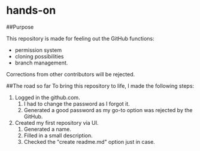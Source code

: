 # hands-on

##Purpose

This repository is made for feeling out the GitHub functions: 
- permission system
- cloning possibilities
- branch management.

Corrections from other contributors will be rejected.

##The road so far
To bring this repository to life, I made the following steps:

1. Logged in the  github.com.
	1. I had to change the password as I forgot it.
	2. Generated a good password as my go-to option was rejected by the GitHub.
2. Created my first repository via UI.
	1. Generated a name.
	2. Filled in a small description. 
	3. Checked the "create readme.md" option just in case. 




